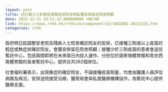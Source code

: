 ```yaml
---
layout: post
title: 已打最少三針輕症或無症狀院友明起獲安排留在院舍照顧
date: 2022-12-31 19:51:22.000000000 +08:00
link: https://news.rthk.hk/rthk/ch/component/k2/1682082-20221231.htm
categories: rthk
---
```


政府明日起調整安老院及殘疾人士院舍確診院友的安排，已接種三劑或以上疫苗的輕症或無症狀確診院友，會獲安排留在院舍照顧；接種少於三劑疫苗的患者會送往暫託中心，包括兩間即將在未來兩日內投入運作、分別位於調景嶺體育館和青衣西南體育館的長者暫託中心，提供合共262個床位。

社會福利署表示，出現重症的確診院友，不論接種疫苗劑量，均會由醫護人員評估病徵及病況，安排送院接受治療，醫管局會與私營醫療機構協作，為暫託中心提供醫療支援。
